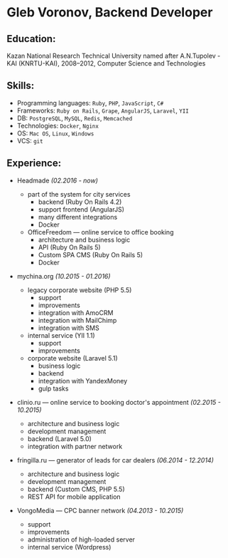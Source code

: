 # Gleb Voronov, Backend Developer

## Education:
Kazan National Research Technical University named after A.N.Tupolev - KAI (KNRTU-KAI), 2008–2012, Computer Science and Technologies

## Skills:
- Programming languages: `Ruby`, `PHP`, `JavaScript`, `C#`
- Frameworks: `Ruby on Rails`, `Grape`, `AngularJS`, `Laravel`, `YII`
- DB: `PostgreSQL`, `MySQL`, `Redis`, `Memcached`
- Technologies: `Docker`, `Nginx`
- OS: `Mac OS`, `Linux`, `Windows`
- VCS: `git`

## Experience:

- Headmade _(02.2016 - now)_
  - part of the system for city services
    - backend (Ruby On Rails 4.2)
    - support frontend (AngularJS)
    - many different integrations
    - Docker
  - OfficeFreedom — online service to office booking
    - architecture and business logic
    - API (Ruby On Rails 5)
    - Custom SPA CMS (Ruby On Rails 5)
    - Docker

- mychina.org _(10.2015 - 01.2016)_
  - legacy corporate website (PHP 5.5)
    - support
    - improvements
    - integration with AmoCRM
    - integration with MailChimp
    - integration with SMS
  - internal service (YII 1.1)
    - support
    - improvements
  - corporate website (Laravel 5.1)
    - business logic
    - backend
    - integration with YandexMoney
    - gulp tasks

- clinio.ru — online service to booking doctor's appointment _(02.2015 - 10.2015)_
  - architecture and business logic
  - development management
  - backend (Laravel 5.0)
  - integration with partner network

- fringilla.ru — generator of leads for car dealers _(06.2014 - 12.2014)_
  - architecture and business logic
  - development management
  - backend (Custom CMS, PHP 5.5)
  - REST API for mobile application

- VongoMedia — CPC banner network _(04.2013 - 10.2015)_
  - support
  - improvements
  - administration of high-loaded server
  - internal service (Wordpress)
